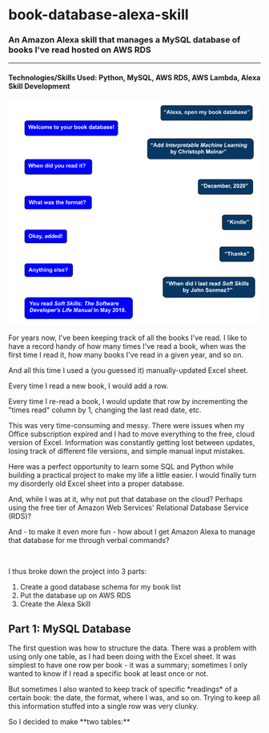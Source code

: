 # book-database-alexa-skill

### An Amazon Alexa skill that manages a MySQL database of books I've read hosted on AWS RDS

---

#### Technologies/Skills Used: <b>Python, MySQL, AWS RDS, AWS Lambda, Alexa Skill Development</b>

<img src="https://github.com/jmsbutcher/book-database-alexa-skill/blob/main/images/AlexaConversation1.png">

<p>For years now, I've been keeping track of all the books I've read. I like to have a record handy of how many times I've read a book, when was the first time I read it, how many books I've read in a given year, and so on. </p>
<p>And all this time I used a (you guessed it) manually-updated Excel sheet.</p>
<p>Every time I read a new book, I would add a row.</p>
<p>Every time I re-read a book, I would update that row by incrementing the "times read" column by 1, changing the last read date, etc.</p>
<p>This was very time-consuming and messy. There were issues when my Office subscription expired and I had to move everything to the free, cloud version of Excel. Information was constantly getting lost between updates, losing track of different file versions, and simple manual input mistakes.</p>

<p>Here was a perfect opportunity to learn some SQL and Python while building a practical project to make my life a little easier. I would finally turn my disorderly old Excel sheet into a proper database.</p>
<p>And, while I was at it, why not put that database on the cloud? Perhaps using the free tier of Amazon Web Services' Relational Database Service (RDS)?</p>
<p>And - to make it even more fun - how about I get Amazon Alexa to manage that database for me through verbal commands?</p>

<br>

I thus broke down the project into 3 parts:

1. Create a good database schema for my book list
2. Put the database up on AWS RDS
3. Create the Alexa Skill 

## Part 1: MySQL Database
<p>The first question was how to structure the data. There was a problem with using only one table, as I had been doing with the Excel sheet. It was simplest to have one row per book - it was a summary; sometimes I only wanted to know if I read a specific book at least once or not.</p>
<p>But sometimes I also wanted to keep track of specific *readings* of a certain book: the date, the format, where I was, and so on. Trying to keep all this information stuffed into a single row was very clunky.</p>
So I decided to make **two tables:**


